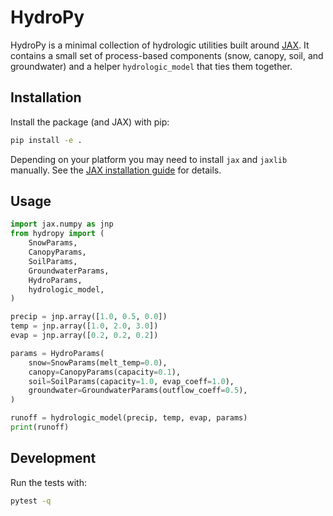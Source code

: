 # HydroPy

HydroPy is a minimal collection of hydrologic utilities built around
[JAX](https://github.com/google/jax). It contains a small set of
process-based components (snow, canopy, soil, and groundwater) and a helper
``hydrologic_model`` that ties them together.

## Installation

Install the package (and JAX) with pip:

```bash
pip install -e .
```

Depending on your platform you may need to install `jax` and `jaxlib`
manually. See the [JAX installation guide](https://github.com/google/jax#installation)
for details.

## Usage

```python
import jax.numpy as jnp
from hydropy import (
    SnowParams,
    CanopyParams,
    SoilParams,
    GroundwaterParams,
    HydroParams,
    hydrologic_model,
)

precip = jnp.array([1.0, 0.5, 0.0])
temp = jnp.array([1.0, 2.0, 3.0])
evap = jnp.array([0.2, 0.2, 0.2])

params = HydroParams(
    snow=SnowParams(melt_temp=0.0),
    canopy=CanopyParams(capacity=0.1),
    soil=SoilParams(capacity=1.0, evap_coeff=1.0),
    groundwater=GroundwaterParams(outflow_coeff=0.5),
)

runoff = hydrologic_model(precip, temp, evap, params)
print(runoff)
```

## Development

Run the tests with:

```bash
pytest -q
```
